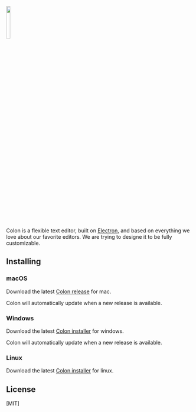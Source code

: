 <img src="https://raw.githubusercontent.com/Chhekur/colon-ide/master/assets/icon.png" width="15%">

Colon is a flexible text editor, built on [Electron](https://github.com/electron/electron), and based on everything we love about our favorite editors. We are trying to designe it to be fully customizable.

## Installing

### macOS

Download the latest [Colon release](https://github.com/Chhekur/colon-ide/releases/download/v1.4.1/Colon-1.4.1.dmg) for mac.

Colon will automatically update when a new release is available.

### Windows

Download the latest [Colon installer](https://github.com/Chhekur/colon-ide/releases/download/v1.4.1/Colon-Setup-1.4.1.exe) for windows.

Colon will automatically update when a new release is available.

### Linux

Download the latest [Colon installer](https://github.com/Chhekur/colon-ide/releases/download/v1.4.1/Colon-1.4.1-x86_64.AppImage) for linux.

## License

[MIT]
